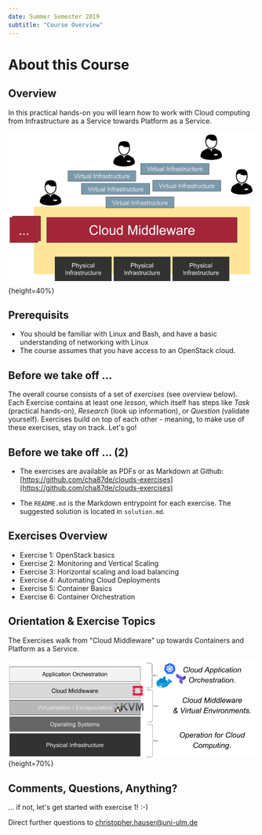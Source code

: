 ```yaml
---
date: Summer Semester 2019
subtitle: "Course Overview"
---
```


# About this Course

## Overview

In this practical hands-on you will learn how to work with Cloud computing from Infrastructure as a Service towards Platform as a Service.

![Cloud Middleware](imgs/CloudMiddleware.png){height=40%}

## Prerequisits

 * You should be familiar with Linux and Bash, and have a basic understanding of networking with Linux
 * The course assumes that you have access to an OpenStack cloud.

## Before we take off ...

The overall course consists of a set of *exercises* (see overview below). Each Exercise contains at least one *lesson*, which itself has steps like *Task* (practical hands-on), *Research* (look up information), or *Question* (validate yourself). Exercises build on top of each other - meaning, to make use of these exercises, stay on track. Let's go!

## Before we take off ... (2)

 * The exercises are available as PDFs or as Markdown at Github:
[https://github.com/cha87de/clouds-exercises](https://github.com/cha87de/clouds-exercises)

 * The `README.md` is the Markdown entrypoint for each exercise. The suggested solution is located in `solution.md`.

## Exercises Overview

 * Exercise 1: OpenStack basics
 * Exercise 2: Monitoring and Vertical Scaling
 * Exercise 3: Horizontal scaling and load balancing
 * Exercise 4: Automating Cloud Deployments
 * Exercise 5: Container Basics
 * Exercise 6: Container Orchestration

## Orientation & Exercise Topics

The Exercises walk from "Cloud Middleware" up towards Containers and Platform as a Service.

![Cloud Layers](imgs/cloudlayers.png){height=70%}

## Comments, Questions, Anything?

... if not, let's get started with exercise 1! :-)

Direct further questions to [christopher.hauser@uni-ulm.de](mailto:christopher.hauser@uni-ulm.de)